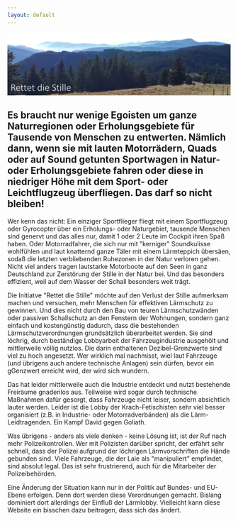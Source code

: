 ```yaml
---
layout: default
---
```

![Intro](assets/images/schwarzwald3.jpg)

## Es braucht nur wenige Egoisten um ganze Naturregionen oder Erholungsgebiete für Tausende von Menschen zu entwerten. Nämlich dann, wenn sie mit lauten Motorrädern, Quads oder auf Sound getunten Sportwagen in Natur- oder Erholungsgebiete fahren oder diese in niedriger Höhe mit dem Sport- oder Leichtflugzeug überfliegen. Das darf so nicht bleiben!

Wer kenn das nicht: Ein einziger Sportflieger fliegt mit einem Sportflugzeug oder Gyrocopter über ein Erholungs- oder Naturgebiet, tausende Menschen sind genervt und das alles nur, damit 1 oder 2 Leute im Cockpit ihren Spaß haben. Oder Motorradfahrer, die sich nur mit "kerniger" Soundkulisse wohlfühlen und laut knatternd ganze Täler mit einem Lärmteppich übersäen, sodaß die letzten verbliebenden Ruhezonen in der Natur verloren gehen. Nicht viel anders tragen lautstarke Motorboote auf den Seen in ganz Deutschland zur Zerstörung der Stille in der Natur bei. Und das besonders effizient, weil auf dem Wasser der Schall besonders weit trägt.

Die Initiatve "Rettet die Stille" möchte auf den Verlust der Stille aufmerksam machen und versuchen, mehr Menschen für effektiven Lärmschutz zu gewinnen. Und dies nicht durch den Bau von teuren Lärmschutzwänden oder passiven Schallschutz an den Fenstern der Wohnungen, sondern ganz einfach und kostengünstig dadurch, dass die bestehenden Lärmschutzverordnungen grundsätzlich überarbeitet werden. Sie sind löchrig, durch beständige Lobbyarbeit der Fahrzeugindustrie ausgehölt und mittlerweile völlig nutzlos. Die darin enthaltenen Dezibel-Grenzwerte sind viel zu hoch angesetzt. Wer wirklich mal nachmisst, wiel laut Fahrzeuge (und übrigens auch andere technische Anlagen) sein dürfen, bevor ein gGenzwert erreicht wird, der wird sich wundern.

Das hat leider mittlerweile auch die Industrie entdeckt und nutzt bestehende Freiräume gnadenlos aus. Teilweise wird sogar durch technische Maßnahmen dafür gesorgt, dass Fahrzeuge nicht leiser, sondern absichtlich lauter werden. Leider ist die Lobby der Krach-Fetischisten sehr viel besser organisiert (z.B. in Industrie- oder Motorradverbänden) als die Lärm-Leidtragenden. Ein Kampf David gegen Goliath.

Was übrigens - anders als viele denken - keine Lösung ist, ist der Ruf nach mehr Polizeikontrollen. Wer mit Polizisten darüber spricht, der erfährt sehr schnell, dass der Polizei aufgrund der löchrigen Lärmvorschriften die Hände gebunden sind. Viele Fahrzeuge, die der Laie als "manipuliert" empfindet, sind absolut legal. Das ist sehr frustrierend, auch für die Mitarbeiter der Polizeibehörden. 

Eine Änderung der Situation kann nur in der Politik auf Bundes- und EU-Ebene erfolgen. Denn dort werden diese Verordnungen gemacht. Bislang dominiert dort allerdings der Einfluß der Lärmlobby. Vielleicht kann diese Website ein bisschen dazu beitragen, dass sich das ändert. 
